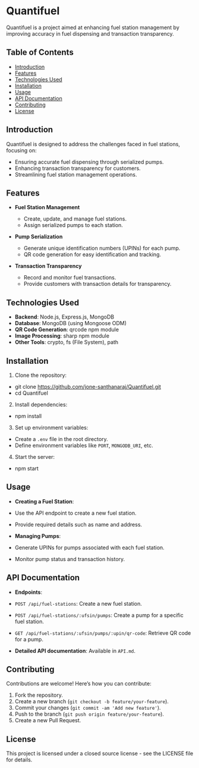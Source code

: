 # Quantifuel

Quantifuel is a project aimed at enhancing fuel station management by improving accuracy in fuel dispensing and transaction transparency.

## Table of Contents

- [Introduction](#introduction)
- [Features](#features)
- [Technologies Used](#technologies-used)
- [Installation](#installation)
- [Usage](#usage)
- [API Documentation](#api-documentation)
- [Contributing](#contributing)
- [License](#license)

## Introduction

Quantifuel is designed to address the challenges faced in fuel stations, focusing on:

- Ensuring accurate fuel dispensing through serialized pumps.
- Enhancing transaction transparency for customers.
- Streamlining fuel station management operations.

## Features

- **Fuel Station Management**

  - Create, update, and manage fuel stations.
  - Assign serialized pumps to each station.

- **Pump Serialization**

  - Generate unique identification numbers (UPINs) for each pump.
  - QR code generation for easy identification and tracking.

- **Transaction Transparency**
  - Record and monitor fuel transactions.
  - Provide customers with transaction details for transparency.

## Technologies Used

- **Backend**: Node.js, Express.js, MongoDB
- **Database**: MongoDB (using Mongoose ODM)
- **QR Code Generation**: qrcode npm module
- **Image Processing**: sharp npm module
- **Other Tools**: crypto, fs (File System), path

## Installation

1. Clone the repository:

- git clone https://github.com/jone-santhanaraj/Quantifuel.git
- cd Quantifuel

2. Install dependencies:
- npm install

3. Set up environment variables:

- Create a `.env` file in the root directory.
- Define environment variables like `PORT`, `MONGODB_URI`, etc.

4. Start the server:

- npm start

## Usage

- **Creating a Fuel Station**:
- Use the API endpoint to create a new fuel station.
- Provide required details such as name and address.

- **Managing Pumps**:
- Generate UPINs for pumps associated with each fuel station.
- Monitor pump status and transaction history.

## API Documentation

- **Endpoints**:
- `POST /api/fuel-stations`: Create a new fuel station.
- `POST /api/fuel-stations/:ufsin/pumps`: Create a pump for a specific fuel station.
- `GET /api/fuel-stations/:ufsin/pumps/:upin/qr-code`: Retrieve QR code for a pump.

- **Detailed API documentation**: Available in `API.md`.

## Contributing

Contributions are welcome! Here’s how you can contribute:

1. Fork the repository.
2. Create a new branch (`git checkout -b feature/your-feature`).
3. Commit your changes (`git commit -am 'Add new feature'`).
4. Push to the branch (`git push origin feature/your-feature`).
5. Create a new Pull Request.

## License

This project is licensed under a closed source license - see the LICENSE file for details.
